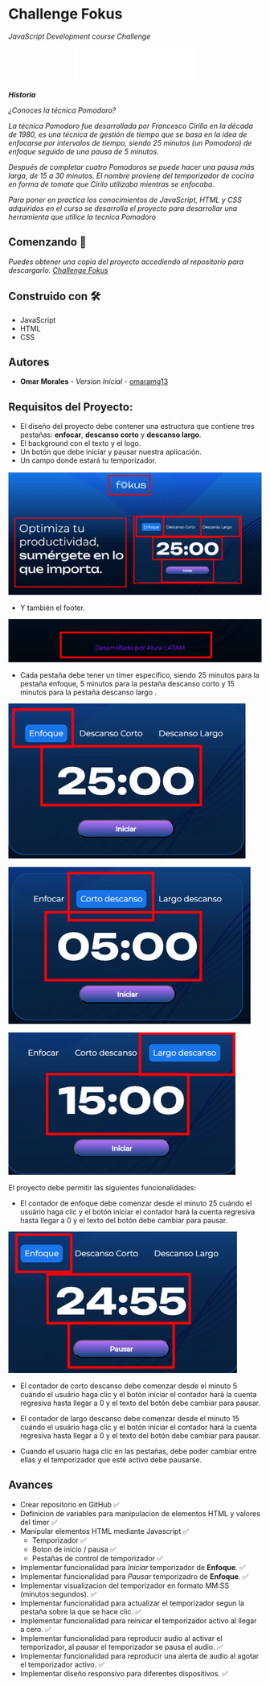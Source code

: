 # Challenge Fokus 
*JavaScript Development course Challenge*

<div align=center>
<img src="/img/fokus_logo.png" alt="Logo">
</div>

***Historia***

*¿Conoces la técnica Pomodoro?*

*La técnica Pomodoro fue desarrollada por Francesco Cirillo en la década de 1980, es una técnica de gestión de tiempo que se basa en la idea de enfocarse por intervalos de tiempo, siendo 25 minutos (un Pomodoro) de enfoque seguido de una pausa de 5 minutos.*

*Después de completar cuatro Pomodoros se puede hacer una pausa más larga, de 15 a 30 minutos. El nombre proviene del temporizador de cocina en forma de tomate que Cirilo utilizaba mientras se enfocaba.*

*Para poner en practica los conocimientos de JavaScript, HTML y CSS adquiridos en el curso se desarrolla el proyecto para desarrollar una herramienta que utilice la tecnica Pomodoro*

## Comenzando 🚀

*Puedes obtener una copia del proyecto accediendo al repositorio para descargarlo. [Challenge Fokus](https://github.com/omaramg13/challenge_fokus)*

## Construido con 🛠️

- JavaScript
- HTML
- CSS

## Autores 

* **Omar Morales** - *Version Inicial* - [omaramg13](https://github.com/omaramg13/)

## Requisitos del Proyecto:

- El diseño del proyecto debe contener una estructura que contiene tres pestañas: **enfocar**, **descanso corto** y **descanso largo**.
- El background con el texto y el logo.
- Un botón que debe iniciar y pausar nuestra aplicación.
- Un campo donde estará tu temporizador.

![Diseño elementos](/img/rd_01_layout.png)

- Y también el footer.

![Diseño footer](/img/rd_02_footer.png)

- Cada pestaña debe tener un timer específico, siendo 25 minutos para la pestaña enfoque, 5 minutos para la pestaña descanso corto y 15 minutos para la pestaña descanso largo .

![Timer Pestaña Focus](/img/rd_03_tab_focus.png)

![Timer Pestaña Descanso Corto](/img/rd_04_tab_dc.png)

![Timer Pestaña Desacanso Largo](/img/rd_05_tab_dl.png)

El proyecto debe permitir las siguientes funcionalidades:

- El contador de enfoque debe comenzar desde el minuto 25 cuándo el usuário haga clic y el botón iniciar el contador hará la cuenta regresiva hasta llegar a 0 y el texto del botón debe cambiar para pausar.

![Timer Activo Focus](/img/rd_06_timer_activo.png)

- El contador de corto descanso debe comenzar desde el minuto 5 cuándo el usuário haga clic y el botón iniciar el contador  hará la cuenta regresiva hasta llegar a 0 y el texto del botón debe cambiar para pausar.

- El contador de largo descanso debe comenzar desde el minuto 15 cuándo el usuário haga clic y el botón iniciar el contador hará la cuenta regresiva hasta llegar a 0 y el texto del botón debe cambiar para pausar.

- Cuando el usuario haga clic en las pestañas, debe poder cambiar entre ellas y el temporizador que esté activo debe pausarse.

## Avances ##

- Crear repositorio en GitHub ✅
- Definicion de variables para manipulacion de elementos HTML y valores del timer ✅
- Manipular elementos HTML mediante Javascript ✅
    - Temporizador ✅
    - Boton de inicio / pausa ✅
    - Pestañas de control de temporizador ✅
- Implementar funcionalidad para *Iniciar* temporizador de **Enfoque**. ✅
- Implementar funcionalidad para *Pausar* temporizadro de **Enfoque**. ✅
- Implementar visualizacion del temporizador en formato MM:SS (minutos:segundos). ✅
- Implementar funcionalidad para actualizar el temporizador segun la pestaña sobre la que se hace clic. ✅
- Implementar funcionalidad para reinicar el temporizador activo al llegar a cero. ✅
- Implementar funcionalidad para reproducir audio al activar el temporizador, al pausar el temporizador se pausa el audio. ✅
- Implementar funcionalidad para reproducir una alerta de audio al agotar el temporizador activo. ✅
- Implementar diseño responsivo para diferentes dispositivos. ✅

